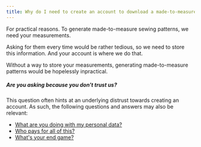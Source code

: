 ```yaml
---
title: Why do I need to create an account to download a made-to-measure pattern?
---
```


For practical reasons. 
To generate made-to-measure sewing patterns, we need your measurements.

Asking for them every time would be rather tedious, so we need to store 
this information. And your account is where we do that.

Without a way to store your measurements, generating made-to-measure patterns
would be hopelessly inpractical.

<Note>

##### Are you asking because you don't trust us?

This question often hints at an underlying distrust towards
creating an account. As such, the following questions and answers may also be relevant:

 - [What are you doing with my personal data?](#what-are-you-doing-with-my-personal-data)
 - [Who pays for all of this?](#who-pays-for-all-of-this)
 - [What's your end game?](#whats-your-end-game)

</Note>

